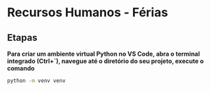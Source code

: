 # Recursos Humanos - Férias

## Etapas

**Para criar um ambiente virtual Python no VS Code, abra o terminal integrado (Ctrl+`), navegue até o diretório do seu projeto, execute o comando**

```bash
python -m venv venv
```